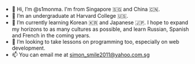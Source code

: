 - 👋 Hi, I’m @s1monma. I'm from Singapore 🇸🇬 and China 🇨🇳.
- 👀 I’m an undergraduate at Harvard College 🇺🇸.
- 🌱 I’m currently learning Korean 🇰🇷 and Japanese 🇯🇵. I hope to expand my horizons to as many cultures as possible, and learn Russian, Spanish and French in the coming years.
- 💞️ I’m looking to take lessons on programming too, especially on web development.
- 📫 You can email me at simon_smile2011@yahoo.com.sg

<!---
s1monma/s1monma is a ✨ special ✨ repository because its `README.md` (this file) appears on your GitHub profile.
You can click the Preview link to take a look at your changes.
--->
